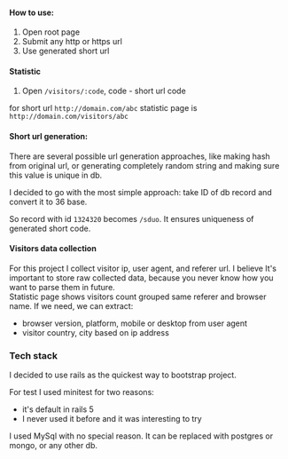 #### How to use:

1) Open root page
2) Submit any http or https url
3) Use generated short url

#### Statistic
 
1) Open `/visitors/:code`, code - short url code

for short url `http://domain.com/abc` statistic page is `http://domain.com/visitors/abc`

#### Short url generation:

There are several possible url generation approaches, like making hash from original url, 
or generating completely random string and making sure this value is unique in db.

I decided to go with the most simple approach: take ID of db record and convert it to 36 base.

So record with id `1324320` becomes `/sduo`. It ensures uniqueness of generated short code.

#### Visitors data collection

For this project I collect visitor ip, user agent, and referer url.
I believe It's important to store raw collected data, because you never know how you want to parse them in future.    
Statistic page shows visitors count grouped same referer and browser name.
If we need, we can extract: 

- browser version, platform, mobile or desktop from user agent
- visitor country, city based on ip address  

### Tech stack

I decided to use rails as the quickest way to bootstrap project.

For test I used minitest for two reasons:
 - it's default in rails 5
 - I never used it before and it was interesting to try
   
I used MySql with no special reason. It can be replaced with postgres or mongo, or any other db.    
